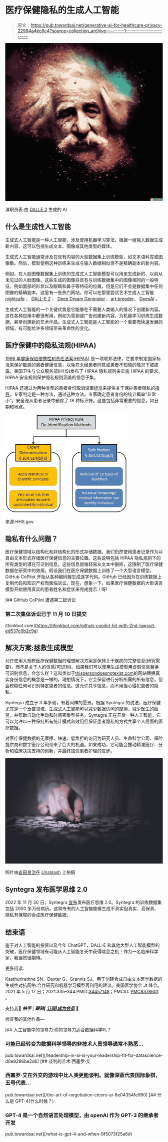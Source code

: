 # 医疗保健隐私的生成人工智能

> 原文：<https://pub.towardsai.net/generative-ai-for-healthcare-privacy-22994a4ec8c4?source=collection_archive---------1----------------------->

![](img/5be6c245b7c97ffa2a70c0b45bf0f9f3.png)

演职员表:由 [DALLE 2](https://openai.com/dall-e-2/) 生成的 AI

## 什么是生成性人工智能

生成式人工智能是一种人工智能，涉及使用机器学习算法，根据一组输入数据生成新内容。这可以包括生成文本、图像或其他类型的媒体。

生成式人工智能通常涉及在现有内容的大型数据集上训练模型，如文本语料库或图像集。然后，模型使用这种训练来生成与输入数据相似但不是精确副本的新内容。

例如，在人脸图像数据集上训练的生成式人工智能模型可以用来生成新的、以前从未见过的人脸图像。这些生成的图像将具有与训练数据集中的图像相同的一般特征，例如面部的形状以及眼睛和鼻子等特征的位置，但是它们不会是数据集中任何图像的精确副本。这里有一些热门网站，你可以在那里尝试艺术生成人工智能 [nightcafe](https://nightcafe.studio/) 、 [DALL-E 2](https://openai.com/dall-e-2/) 、 [Deep Dream Generator](https://deepdreamgenerator.com/) 、[art breader](https://www.artbreeder.com/)、 [DeepAI](https://deepai.org/machine-learning-model/text2img) 。

生成式人工智能的一个关键优势是它能够在不需要人类输入的情况下创建新内容。这在各种应用中都很有用，例如为营销或广告创建新内容，为机器学习训练生成数据，甚至创建新的艺术作品。生成式人工智能是人工智能的一个重要而快速发展的领域，有可能给许多领域带来革命性的变化。

## 医疗保健中的隐私法规(HIPAA)

[1996 年健康保险便携性和责任法案(HIPAA)](https://www.cdc.gov/phlp/publications/topic/hipaa.html) 是一项联邦法律，它要求制定国家标准来保护敏感的患者健康信息，以免在未经患者同意或患者不知情的情况下被披露。美国卫生与公众服务部(HHS)发布了 HIPAA 隐私规则来实施 HIPAA 的要求。HIPAA 安全规则保护隐私规则涵盖的信息子集。

HIPAA 还通过为两种类型的患者身份取消设置[标准](https://www.hhs.gov/hipaa/for-professionals/privacy/special-topics/de-identification/index.html#standard)来提供关于保护患者隐私的[指导](https://www.hhs.gov/hipaa/for-professionals/privacy/special-topics/de-identification/index.html)。专家判定是一种方法，通过这种方法，专家确定患者身份的统计概率“非常小”。安全港从患者记录中删除了 18 种标识符。这些包括非常重要的信息，如日期和地点。

![](img/a5f95e69467c1c580cf582d3ae7766db.png)

来源:HHS.gov

## 隐私有什么问题？

医疗保健领域以结构化和非结构化的形式存储数据。我们仍然使用患者记录作为以自由文本形式存储医疗保健信息的主要位置。这些说明包括 HIPAA 隐私规则下的所有类型的潜在可识别信息。这些信息很难轻易从文本中删除，这限制了医疗保健数据在研究中的效用。假设我们在医疗保健数据上训练了一个大型语言模型。GitHub CoPilot 开始从各种编码器生成逐字代码。GitHub 已经因为在训练数据上复制代码和知识产权而面临诉讼。现在，想象一下，如果医疗保健数据的大型语言模型开始使用真实的患者姓名和症状来完成提示！呀!

[](https://ithinkbot.com/github-copilot-hit-with-2nd-lawsuit-ed537c0b2c9a) [## GitHub CoPilot 遭遇第二起诉讼

### 第二次集体诉讼已于 11 月 10 日提交

ithinkbot.com](https://ithinkbot.com/github-copilot-hit-with-2nd-lawsuit-ed537c0b2c9a) 

## 解决方案:拯救生成模型

允许使用大规模医疗保健数据的理想解决方案是保持关于疾病的完整信息(研究需要)，而不是关于人的信息(可识别)。如果我们可以使用生成模型用虚假信息替换可识别信息，会怎么样？这和类似于[thispersondoesnotexist.com](http://thispersondoesnotexist.com)的网站替换真实身份信息的概念是一样的。理想情况下，它会保留进行分析所需的所有信息，但会模糊任何可识别特定患者的信息。这允许共享信息，而不用担心侵犯患者的隐私。

Syntegra 成立于 3 年多前，有着同样的愿景。根据 Syntegra 的说法，医疗保健尤其是一个垂直领域，生成式人工智能可以减少数据访问的摩擦，减少医生的疲劳，并帮助自动化手动和时间密集型任务。Syntegra 正在开发一种人工智能，它可以允许以一种保持所有统计模式和效用但保证患者隐私的方式共享个人层面的医疗数据。

对医疗保健数据的无摩擦、快速、低负担的访问为研究人员、生命科学公司、保险提供商和数字医疗公司带来了巨大的机遇。如果成功，它可能会推动精准医疗、分析和临床决策支持的创新，并最终加快患者护理的进步。

![](img/c44fbea908a880846fb7f900ddcd98a6.png)

照片由[岩田良治](https://unsplash.com/@ryoji__iwata?utm_source=medium&utm_medium=referral)在 [Unsplash](https://unsplash.com?utm_source=medium&utm_medium=referral) 上拍摄

## Syntegra 发布医学思维 2.0

2022 年 11 月 30 日，Syntegra [宣布](https://www.syntegra.io/news/syntegra-pushes-the-boundaries-of-generative-ai-in-healthcare-with-recent-tech-updates)发布医疗思维 2.0。Syntegra 的训练数据集包括 2000 多万份病历。这种专有的人工智能能够生成不真实但真实、高保真、隐私有保障的合成医疗保健数据。

## 结束语

鉴于对人工智能的投资以及今年 ChatGPT，DALL-E 和其他大型人工智能模型的突破，医疗保健领域有可能从人工智能冬天中获得喘息之机！作为一名临床科学家，我当然很期待。

更多阅读:

Kasthurirathne SN，Dexter G，Grannis SJ。用于创建合成自由文本医学数据的生成性对抗网络:合作研究和机器学习模型再利用的建议。美国医学协会 Jt 峰会。2021 年 5 月 17 日；2021:335–344.PMID:[34457148](https://www.ncbi.nlm.nih.gov/pmc/articles/PMC8378601/)；PMCID: [PMC8378601](https://www.ncbi.nlm.nih.gov/pmc/articles/PMC8378601/) 。

支持我🔔 ***拍手*** | ***跟随|*** [***订阅***](https://ithinkbot.com/subscribe)***|***[***成为会员***](https://ithinkbot.com/membership) **🔔**

检查我的其他作品—

[](/leadership-in-ai-is-your-leadership-fit-for-datascience-d0e9296be2d6) [## 人工智能中的领导力:你的领导力适合数据科学吗？

### 可能已经转变为数据科学领导的非技术人员领导通常不熟悉…

pub.towardsai.net](/leadership-in-ai-is-your-leadership-fit-for-datascience-d0e9296be2d6) [](/the-art-of-negotiation-cicero-ai-6e04354fe990) [## 谈判的艺术:西塞罗·艾

### 西塞罗·艾在外交的游戏中比人类更能谈判。就像深蓝代表国际象棋，五号代表…

pub.towardsai.net](/the-art-of-negotiation-cicero-ai-6e04354fe990) [](/what-is-gpt-4-and-when-9f5073f25a6d) [## 什么是 GPT-4(什么时候？)

### GPT-4 是一个自然语言处理模型，由 openAI 作为 GPT-3 的继承者开发

pub.towardsai.net](/what-is-gpt-4-and-when-9f5073f25a6d)